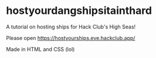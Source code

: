 # hostyourdangshipsitainthard
 A tutorial on hosting ships for Hack Club's High Seas!

Please open https://hostyourships.eve.hackclub.app/

Made in HTML and CSS (lol)
